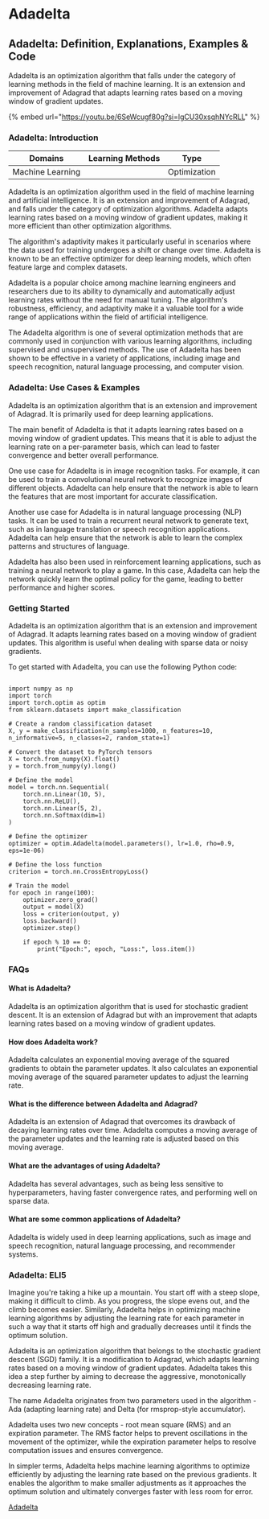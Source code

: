 # Adadelta

## Adadelta: Definition, Explanations, Examples & Code

Adadelta is an optimization algorithm that falls under the category of learning methods in the field of machine learning. It is an extension and improvement of Adagrad that adapts learning rates based on a moving window of gradient updates.

{% embed url="https://youtu.be/6SeWcugf80g?si=lgCU30xsqhNYcRLL" %}

### Adadelta: Introduction

| Domains          | Learning Methods | Type         |
| ---------------- | ---------------- | ------------ |
| Machine Learning |                  | Optimization |

Adadelta is an optimization algorithm used in the field of machine learning and artificial intelligence. It is an extension and improvement of Adagrad, and falls under the category of optimization algorithms. Adadelta adapts learning rates based on a moving window of gradient updates, making it more efficient than other optimization algorithms.

The algorithm's adaptivity makes it particularly useful in scenarios where the data used for training undergoes a shift or change over time. Adadelta is known to be an effective optimizer for deep learning models, which often feature large and complex datasets.

Adadelta is a popular choice among machine learning engineers and researchers due to its ability to dynamically and automatically adjust learning rates without the need for manual tuning. The algorithm's robustness, efficiency, and adaptivity make it a valuable tool for a wide range of applications within the field of artificial intelligence.

The Adadelta algorithm is one of several optimization methods that are commonly used in conjunction with various learning algorithms, including supervised and unsupervised methods. The use of Adadelta has been shown to be effective in a variety of applications, including image and speech recognition, natural language processing, and computer vision.

### Adadelta: Use Cases & Examples

Adadelta is an optimization algorithm that is an extension and improvement of Adagrad. It is primarily used for deep learning applications.

The main benefit of Adadelta is that it adapts learning rates based on a moving window of gradient updates. This means that it is able to adjust the learning rate on a per-parameter basis, which can lead to faster convergence and better overall performance.

One use case for Adadelta is in image recognition tasks. For example, it can be used to train a convolutional neural network to recognize images of different objects. Adadelta can help ensure that the network is able to learn the features that are most important for accurate classification.

Another use case for Adadelta is in natural language processing (NLP) tasks. It can be used to train a recurrent neural network to generate text, such as in language translation or speech recognition applications. Adadelta can help ensure that the network is able to learn the complex patterns and structures of language.

Adadelta has also been used in reinforcement learning applications, such as training a neural network to play a game. In this case, Adadelta can help the network quickly learn the optimal policy for the game, leading to better performance and higher scores.

### Getting Started

Adadelta is an optimization algorithm that is an extension and improvement of Adagrad. It adapts learning rates based on a moving window of gradient updates. This algorithm is useful when dealing with sparse data or noisy gradients.

To get started with Adadelta, you can use the following Python code:

```

import numpy as np
import torch
import torch.optim as optim
from sklearn.datasets import make_classification

# Create a random classification dataset
X, y = make_classification(n_samples=1000, n_features=10, n_informative=5, n_classes=2, random_state=1)

# Convert the dataset to PyTorch tensors
X = torch.from_numpy(X).float()
y = torch.from_numpy(y).long()

# Define the model
model = torch.nn.Sequential(
    torch.nn.Linear(10, 5),
    torch.nn.ReLU(),
    torch.nn.Linear(5, 2),
    torch.nn.Softmax(dim=1)
)

# Define the optimizer
optimizer = optim.Adadelta(model.parameters(), lr=1.0, rho=0.9, eps=1e-06)

# Define the loss function
criterion = torch.nn.CrossEntropyLoss()

# Train the model
for epoch in range(100):
    optimizer.zero_grad()
    output = model(X)
    loss = criterion(output, y)
    loss.backward()
    optimizer.step()

    if epoch % 10 == 0:
        print("Epoch:", epoch, "Loss:", loss.item())

```

### FAQs

#### What is Adadelta?

Adadelta is an optimization algorithm that is used for stochastic gradient descent. It is an extension of Adagrad but with an improvement that adapts learning rates based on a moving window of gradient updates.

#### How does Adadelta work?

Adadelta calculates an exponential moving average of the squared gradients to obtain the parameter updates. It also calculates an exponential moving average of the squared parameter updates to adjust the learning rate.

#### What is the difference between Adadelta and Adagrad?

Adadelta is an extension of Adagrad that overcomes its drawback of decaying learning rates over time. Adadelta computes a moving average of the parameter updates and the learning rate is adjusted based on this moving average.

#### What are the advantages of using Adadelta?

Adadelta has several advantages, such as being less sensitive to hyperparameters, having faster convergence rates, and performing well on sparse data.

#### What are some common applications of Adadelta?

Adadelta is widely used in deep learning applications, such as image and speech recognition, natural language processing, and recommender systems.

### Adadelta: ELI5

Imagine you're taking a hike up a mountain. You start off with a steep slope, making it difficult to climb. As you progress, the slope evens out, and the climb becomes easier. Similarly, Adadelta helps in optimizing machine learning algorithms by adjusting the learning rate for each parameter in such a way that it starts off high and gradually decreases until it finds the optimum solution.

Adadelta is an optimization algorithm that belongs to the stochastic gradient descent (SGD) family. It is a modification to Adagrad, which adapts learning rates based on a moving window of gradient updates. Adadelta takes this idea a step further by aiming to decrease the aggressive, monotonically decreasing learning rate.

The name Adadelta originates from two parameters used in the algorithm - Ada (adapting learning rate) and Delta (for rmsprop-style accumulator).

Adadelta uses two new concepts - root mean square (RMS) and an expiration parameter. The RMS factor helps to prevent oscillations in the movement of the optimizer, while the expiration parameter helps to resolve computation issues and ensures convergence.

In simpler terms, Adadelta helps machine learning algorithms to optimize efficiently by adjusting the learning rate based on the previous gradients. It enables the algorithm to make smaller adjustments as it approaches the optimum solution and ultimately converges faster with less room for error.

[Adadelta](https://serp.ai/adadelta/)
